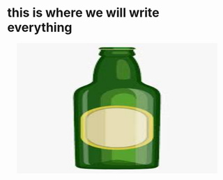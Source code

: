 # this is where we will write everything
<p align="center">
  <img width="460" height="300" src="https://github.com/mrichter-git/HoppyChristmas/blob/master/images/images.jpeg">
</p>
